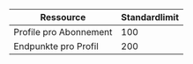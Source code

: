| Ressource | Standardlimit
--- | ---
| Profile pro Abonnement | 100
| Endpunkte pro Profil| 200

<!---HONumber=August15_HO6-->